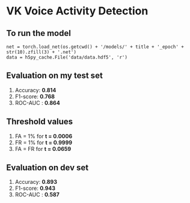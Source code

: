 # VK Voice Activity Detection

## To run the model 

```
net = torch.load_net(os.getcwd() + '/models/' + title + '_epoch' + str(10).zfill(3) + '.net')
data = h5py_cache.File('data/data.hdf5', 'r')
```

## Evaluation on my test set 

1. Accuracy: **0.814**
2. F1-score: **0.768**
3. ROC-AUC : **0.864**

## Threshold values

1.  FA = 1% for **t = 0.0006**
2.  FR = 1% for **t = 0.9999**
3.  FA = FR for **t = 0.0659**

## Evaluation on dev set

1. Accuracy: **0.893**
2. F1-score: **0.943**
3. ROC-AUC : **0.587**
